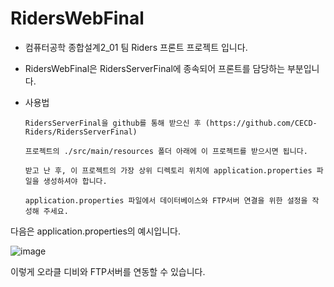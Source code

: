 # RidersWebFinal

- 컴퓨터공학 종합설계2_01 팀 Riders 프론트 프로젝트 입니다.

- RidersWebFinal은 RidersServerFinal에 종속되어 프론트를 담당하는 부분입니다.

- 사용법

      RidersServerFinal을 github를 통해 받으신 후 (https://github.com/CECD-Riders/RidersServerFinal)

      프로젝트의 ./src/main/resources 폴더 아래에 이 프로젝트를 받으시면 됩니다.

      받고 난 후, 이 프로젝트의 가장 상위 디렉토리 위치에 application.properties 파일을 생성하셔야 합니다.

      application.properties 파일에서 데이터베이스와 FTP서버 연결을 위한 설정을 작성해 주세요.

다음은 application.properties의 예시입니다.

![image](https://user-images.githubusercontent.com/41561652/85497993-db6cce00-b619-11ea-9bed-5486a5607d53.png)


이렇게 오라클 디비와 FTP서버를 연동할 수 있습니다.
